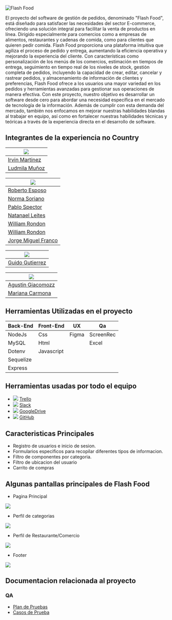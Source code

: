 
  ![Flash Food](https://github.com/No-Country/c17-139-n-js/blob/develop/Material/ImgsReadMe/Group%2018tittle.png)

El proyecto del software de gestión de pedidos, denominado "Flash Food", está diseñado para satisfacer las necesidades del sector E-commerce, ofreciendo una solución integral para facilitar la venta de productos en línea. Dirigido especialmente para comercios como a empresas de alimentos, restaurantes y cadenas de comida, como para clientes que quieren pedir comida. Flash Food proporciona una plataforma intuitiva que agiliza el proceso de pedido y entrega, aumentando la eficiencia operativa y mejorando la experiencia del cliente. Con características como
personalización de los menús de los comercios, estimación en tiempos de entrega, seguimiento en tiempo real de los niveles de stock, gestión completa de pedidos, incluyendo la capacidad de crear, editar, cancelar y rastrear pedidos, y almacenamiento de información de clientes y preferencias, Flash Food ofrece a los usuarios una mayor variedad en los pedidos y herramientas avanzadas para gestionar sus operaciones de manera efectiva. 
Con este proyecto, nuestro objetivo es desarrollar un software desde cero para abordar una necesidad específica en el mercado de tecnología de la información. Además de cumplir con esta demanda del mercado, también nos enfocamos en mejorar nuestras habilidades blandas al trabajar en equipo, así como en fortalecer nuestras habilidades técnicas y teóricas a través de la experiencia directa en el desarrollo de software.

  ## Integrantes de la experiencia no Country 
  
|![](https://github.com/No-Country/c17-139-n-js/blob/develop/Material/ImgsReadMe/backend1.PNG) |
|-----------------------|
| [Irvin Martinez](http://www.linkedin.com/in/irvin-martinez-im)         |  
| [Ludmila Muñoz](https://www.linkedin.com/in/ludmilaml/)    | 

| ![](https://github.com/No-Country/c17-139-n-js/blob/develop/Material/ImgsReadMe/frontEnd1.PNG) |
|-----------------------|
| [Roberto Esposo](https://www.linkedin.com/in/robertoespeso)     | 
| [Norma Soriano](https://www.linkedin.com/in/norma-suriano-dev/)    | 
|[Pablo Spector](https://www.linkedin.com/in/pablo-spector/)        | 
| [Natanael Leites](http://www.linkedin.com/in/natanael-leites-sanguinet-7769a9218)   | 
| [William Rondon](https://www.linkedin.com/in/williams-rond%C3%B3n-1111ab302/)      | 
|  [William Rondon](https://www.linkedin.com/in/williams-rond%C3%B3n-1111ab302/)   | 
|   [Jorge Miguel Franco](https://www.linkedin.com/in/jorge-miguel-vera-franco-a15920267/)  | 

|![](https://github.com/No-Country/c17-139-n-js/blob/develop/Material/ImgsReadMe/ux.PNG)|
|-----------|
|[Guido Gutierrez](https://www.linkedin.com/in/guidoguti%C3%A9rrez/) |


|![](https://github.com/No-Country/c17-139-n-js/blob/develop/Material/ImgsReadMe/qa.PNG)  |
|-----------------------|
| [Agustin Giacomozz](https://www.linkedin.com/in/agustin-giacomozzi-400aa0213/)     |
|[Mariana Carmona](https://www.linkedin.com/in/mariana-carmona-87b7a8180/)|        |


## Herramientas Utilizadas en el proyecto

| Back-End | Front-End|UX|Qa|
|-----------------------|---------|----------|----------|
| NodeJs      | Css|Figma|ScreenRec|
| MySQL       | Html|     |Excel|
| Dotenv     | Javascript|
|  Sequelize              ||
|Express|

## Herramientas usadas por todo el equipo

  - ![](https://github.com/No-Country/c17-139-n-js/blob/develop/Material/ImgsReadMe/imgTrello.PNG)   [Trello](https://trello.com/b/V4d3lD3q/gestor-de-pedidos)
   - ![](https://github.com/No-Country/c17-139-n-js/blob/develop/Material/ImgsReadMe/imgSlack.PNG)  [Slack](https://app.slack.com/huddle/T02KS88FB0E/C06QZSRUBBL)
 - ![](https://github.com/No-Country/c17-139-n-js/blob/develop/Material/ImgsReadMe/imgGoogleDrive.PNG)   [GoogleDrive](https://drive.google.com/drive/folders/1IF1TpWEbj5hD9HSJ8IZCR9Nqat8ggL04)
  - ![](https://github.com/No-Country/c17-139-n-js/blob/develop/Material/ImgsReadMe/imgGitHub.PNG)   [GitHub](https://github.com/No-Country/c17-139-n-js.git)

## Caracteristicas Principales 
* Registro de usuarios e inicio de sesion.
* Formularios especificos para recopilar diferentes tipos de informacion.
* Filtro de componentes por categoria.
* Filtro de ubicacion del usuario
* Carrito de compras
 ## Algunas pantallas principales de Flash Food
 * Pagina Principal
   
 ![](https://github.com/No-Country/c17-139-n-js/blob/develop/Material/ImgsReadMe/HomePage.PNG)

 * Perfil de categorias

 ![](https://github.com/No-Country/c17-139-n-js/blob/develop/Material/ImgsReadMe/Perfil%20de%20tienda%20de%20categoria.PNG)

 * Perfil de Restaurante/Comercio
   
![](https://github.com/No-Country/c17-139-n-js/blob/develop/Material/ImgsReadMe/Perfil%20de%20tienda%20de%20categoria.PNG)

* Footer

![](https://github.com/No-Country/c17-139-n-js/blob/develop/Material/ImgsReadMe/footer.PNG)

## Documentacion relacionada al proyecto
### QA
* [ Plan de Pruebas](https://docs.google.com/document/d/1uNFGGDOqu4Xd_wtQ_n0aTR65lQ-XTUBy005zYHK7LTw/edit#heading=h.z6ne0og04bp5)
* [Casos de Prueba](https://docs.google.com/spreadsheets/d/1Zdruj0FBOybIfIrOowAq87GgiSN8eQxqP5NDPC0Wfyk/edit)
